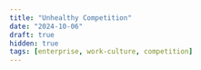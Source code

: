 ```yaml
---
title: "Unhealthy Competition"
date: "2024-10-06"
draft: true
hidden: true
tags: [enterprise, work-culture, competition]
---
```

